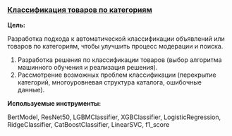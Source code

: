 ### [Классификация товаров по категориям](https://github.com/DiaDaroo/personal_and_competition/blob/main/Классификация_товаров.ipynb)

**Цель:**

Разработка подхода к автоматической классификации объявлений или товаров по категориям, чтобы улучшить процесс модерации и поиска.

1. Разработка решения по классификации товаров (выбор алгоритма машинного обучения и реализация решения). 
2. Рассмотрение возможных проблем классификации (перекрытие категорий, многоуровневая структура каталога, ошибочные данные).


**Используемые инструменты:**

BertModel, ResNet50, LGBMClassifier, XGBClassifier, LogisticRegression, RidgeClassifier, CatBoostClassifier, LinearSVC, f1_score
